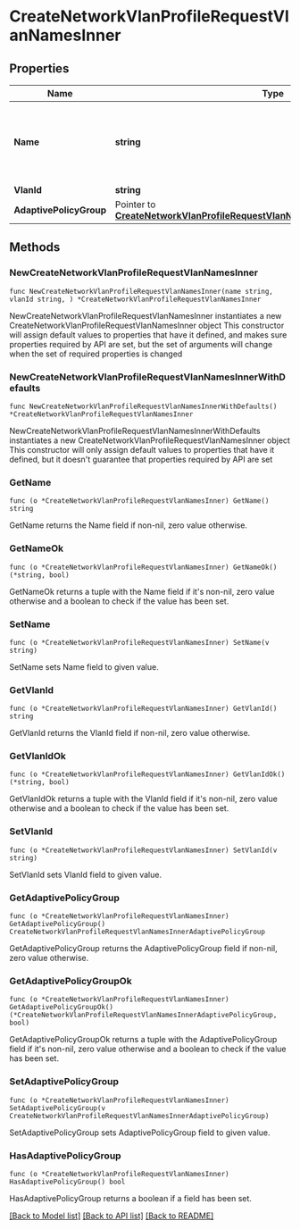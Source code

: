# CreateNetworkVlanProfileRequestVlanNamesInner

## Properties

Name | Type | Description | Notes
------------ | ------------- | ------------- | -------------
**Name** | **string** | Name of the VLAN, string length must be from 1 to 32 characters | 
**VlanId** | **string** | VLAN ID | 
**AdaptivePolicyGroup** | Pointer to [**CreateNetworkVlanProfileRequestVlanNamesInnerAdaptivePolicyGroup**](CreateNetworkVlanProfileRequestVlanNamesInnerAdaptivePolicyGroup.md) |  | [optional] 

## Methods

### NewCreateNetworkVlanProfileRequestVlanNamesInner

`func NewCreateNetworkVlanProfileRequestVlanNamesInner(name string, vlanId string, ) *CreateNetworkVlanProfileRequestVlanNamesInner`

NewCreateNetworkVlanProfileRequestVlanNamesInner instantiates a new CreateNetworkVlanProfileRequestVlanNamesInner object
This constructor will assign default values to properties that have it defined,
and makes sure properties required by API are set, but the set of arguments
will change when the set of required properties is changed

### NewCreateNetworkVlanProfileRequestVlanNamesInnerWithDefaults

`func NewCreateNetworkVlanProfileRequestVlanNamesInnerWithDefaults() *CreateNetworkVlanProfileRequestVlanNamesInner`

NewCreateNetworkVlanProfileRequestVlanNamesInnerWithDefaults instantiates a new CreateNetworkVlanProfileRequestVlanNamesInner object
This constructor will only assign default values to properties that have it defined,
but it doesn't guarantee that properties required by API are set

### GetName

`func (o *CreateNetworkVlanProfileRequestVlanNamesInner) GetName() string`

GetName returns the Name field if non-nil, zero value otherwise.

### GetNameOk

`func (o *CreateNetworkVlanProfileRequestVlanNamesInner) GetNameOk() (*string, bool)`

GetNameOk returns a tuple with the Name field if it's non-nil, zero value otherwise
and a boolean to check if the value has been set.

### SetName

`func (o *CreateNetworkVlanProfileRequestVlanNamesInner) SetName(v string)`

SetName sets Name field to given value.


### GetVlanId

`func (o *CreateNetworkVlanProfileRequestVlanNamesInner) GetVlanId() string`

GetVlanId returns the VlanId field if non-nil, zero value otherwise.

### GetVlanIdOk

`func (o *CreateNetworkVlanProfileRequestVlanNamesInner) GetVlanIdOk() (*string, bool)`

GetVlanIdOk returns a tuple with the VlanId field if it's non-nil, zero value otherwise
and a boolean to check if the value has been set.

### SetVlanId

`func (o *CreateNetworkVlanProfileRequestVlanNamesInner) SetVlanId(v string)`

SetVlanId sets VlanId field to given value.


### GetAdaptivePolicyGroup

`func (o *CreateNetworkVlanProfileRequestVlanNamesInner) GetAdaptivePolicyGroup() CreateNetworkVlanProfileRequestVlanNamesInnerAdaptivePolicyGroup`

GetAdaptivePolicyGroup returns the AdaptivePolicyGroup field if non-nil, zero value otherwise.

### GetAdaptivePolicyGroupOk

`func (o *CreateNetworkVlanProfileRequestVlanNamesInner) GetAdaptivePolicyGroupOk() (*CreateNetworkVlanProfileRequestVlanNamesInnerAdaptivePolicyGroup, bool)`

GetAdaptivePolicyGroupOk returns a tuple with the AdaptivePolicyGroup field if it's non-nil, zero value otherwise
and a boolean to check if the value has been set.

### SetAdaptivePolicyGroup

`func (o *CreateNetworkVlanProfileRequestVlanNamesInner) SetAdaptivePolicyGroup(v CreateNetworkVlanProfileRequestVlanNamesInnerAdaptivePolicyGroup)`

SetAdaptivePolicyGroup sets AdaptivePolicyGroup field to given value.

### HasAdaptivePolicyGroup

`func (o *CreateNetworkVlanProfileRequestVlanNamesInner) HasAdaptivePolicyGroup() bool`

HasAdaptivePolicyGroup returns a boolean if a field has been set.


[[Back to Model list]](../README.md#documentation-for-models) [[Back to API list]](../README.md#documentation-for-api-endpoints) [[Back to README]](../README.md)



